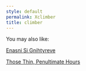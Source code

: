 ```yaml
---
style: default
permalink: Xclimber
title: climber
---
```

You may also like:

[Enasni Si Gnihtyreve](http://scp-wiki.net/enansi-si-gnihtyreve)

[Those Thin, Penultimate Hours](http://scp-wiki.net/those-thin-penultimate-hours)
